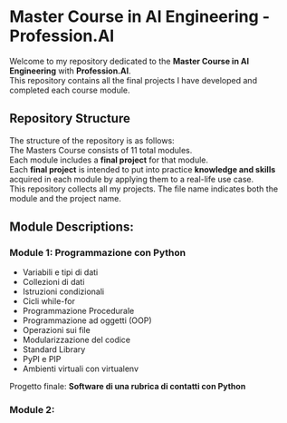 # Master Course in AI Engineering - Profession.AI

Welcome to my repository dedicated to the **Master Course in AI Engineering** with **Profession.AI**. <br> This repository contains all the final projects I have developed and completed each course module.

## Repository Structure

The structure of the repository is as follows: <br>
The Masters Course consists of 11 total modules. <br>
Each module includes a **final project** for that module. <br>
Each **final project** is intended to put into practice **knowledge and skills** acquired in each module by applying them to a real-life use case. <br>
This repository collects all my projects. The file name indicates both the module and the project name.


## Module Descriptions:

### Module 1: Programmazione con Python
- Variabili e tipi di dati
- Collezioni di dati
- Istruzioni condizionali
- Cicli while-for
- Programmazione Procedurale
- Programmazione ad oggetti (OOP)
- Operazioni sui file
- Modularizzazione del codice
- Standard Library
- PyPI e PIP
- Ambienti virtuali con virtualenv

Progetto finale: **Software di una rubrica di contatti con Python**

### Module 2: 

